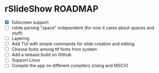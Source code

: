 # rSlideShow ROADMAP

- [X] fullscreen support
- [ ] rslide parsing "space" independent (for now it cares about spaces and stuff)
- [ ] Layering
- [ ] Add TUI with simple commands for slide creation and editing
- [ ] Choose fonts among ttf fonts from system
- [ ] Add a release build on Github
- [ ] Support Linux
- [ ] Compile the app on different compilers (clang and MSCV)